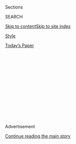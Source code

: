 <div id="app">

<div>

<div>

<div>

<div class="NYTAppHideMasthead css-1q2w90k e1suatyy0">

<div class="section css-ui9rw0 e1suatyy2">

<div class="css-eph4ug er09x8g0">

<div class="css-6n7j50">

</div>

<span class="css-1dv1kvn">Sections</span>

<div class="css-10488qs">

<span class="css-1dv1kvn">SEARCH</span>

</div>

[Skip to content](#site-content)[Skip to site
index](#site-index)

</div>

<div id="masthead-section-label" class="css-1wr3we4 eaxe0e00">

[Style](https://www.nytimes3xbfgragh.onion/section/style)

</div>

<div class="css-10698na e1huz5gh0">

</div>

</div>

<div id="masthead-bar-one" class="section hasLinks css-15hmgas e1csuq9d3">

<div class="css-uqyvli e1csuq9d0">

</div>

<div class="css-1uqjmks e1csuq9d1">

</div>

<div class="css-9e9ivx">

[](https://myaccount.nytimes3xbfgragh.onion/auth/login?response_type=cookie&client_id=vi)

</div>

<div class="css-1bvtpon e1csuq9d2">

[Today’s
Paper](https://www.nytimes3xbfgragh.onion/section/todayspaper)

</div>

</div>

</div>

</div>

<div data-aria-hidden="false">

<div id="site-content" data-role="main">

<div>

<div class="css-1aor85t" style="opacity:0.000000001;z-index:-1;visibility:hidden">

<div class="css-1hqnpie">

<div class="css-epjblv">

<span class="css-17xtcya">[Style](/section/style)</span><span class="css-x15j1o">|</span><span class="css-fwqvlz">TikTok
Ban? Creators and Fans Are Big
Mad</span>

</div>

<div class="css-k008qs">

<div class="css-1iwv8en">

<span class="css-18z7m18"></span>

<div>

</div>

</div>

<span class="css-1n6z4y">https://nyti.ms/39RA3fr</span>

<div class="css-1705lsu">

<div class="css-4xjgmj">

<div class="css-4skfbu" data-role="toolbar" data-aria-label="Social Media Share buttons, Save button, and Comments Panel with current comment count" data-testid="share-tools">

  - 
  - 
  - 
  - 
    
    <div class="css-6n7j50">
    
    </div>

  - 

</div>

</div>

</div>

</div>

</div>

</div>

<div id="NYT_TOP_BANNER_REGION" class="css-13pd83m">

</div>

<div id="top-wrapper" class="css-1sy8kpn">

<div id="top-slug" class="css-l9onyx">

Advertisement

</div>

[Continue reading the main
story](#after-top)

<div class="ad top-wrapper" style="text-align:center;height:100%;display:block;min-height:250px">

<div id="top" class="place-ad" data-position="top" data-size-key="top">

</div>

</div>

<div id="after-top">

</div>

</div>

<div>

<div id="sponsor-wrapper" class="css-1hyfx7x">

<div id="sponsor-slug" class="css-19vbshk">

Supported by

</div>

[Continue reading the main
story](#after-sponsor)

<div id="sponsor" class="ad sponsor-wrapper" style="text-align:center;height:100%;display:block">

</div>

<div id="after-sponsor">

</div>

</div>

<div class="css-186x18t">

</div>

<div class="css-1vkm6nb ehdk2mb0">

# TikTok Ban? Creators and Fans Are Big Mad

</div>

The uncertainty over the future of the wildly popular video app has
brought chaos to its user community — and to the entertainment and
advertising industries as well.

<div class="css-79elbk" data-testid="photoviewer-wrapper">

<div class="css-z3e15g" data-testid="photoviewer-wrapper-hidden">

</div>

<div class="css-1a48zt4 ehw59r15" data-testid="photoviewer-children">

![<span class="css-16f3y1r e13ogyst0" data-aria-hidden="true">Curtis
Newbill, 24, is one of thousands of young creators who has found fame
through TikTok. A ban would upend large swaths of the entertainment
industry that have just been completely reoriented around the
app.</span><span class="css-cnj6d5 e1z0qqy90" itemprop="copyrightHolder"><span class="css-1ly73wi e1tej78p0">Credit...</span><span><span>David
Walter Banks for The New York
Times</span></span></span>](https://static01.graylady3jvrrxbe.onion/images/2020/08/03/fashion/03TIKTOK-BAN-jp/merlin_175239750_1679928f-0500-472c-8e89-e36a5ead824b-articleLarge.jpg?quality=75&auto=webp&disable=upscale)

</div>

</div>

<div class="css-18e8msd">

<div class="css-vp77d3 epjyd6m0">

<div class="css-hus3qt ey68jwv0" data-aria-hidden="true">

[![Taylor
Lorenz](https://static01.graylady3jvrrxbe.onion/images/2020/03/18/reader-center/author-taylor-lorenz/author-taylor-lorenz-thumbLarge.png
"Taylor Lorenz")](https://www.nytimes3xbfgragh.onion/by/taylor-lorenz)

</div>

<div class="css-1baulvz">

By [<span class="css-1baulvz last-byline" itemprop="name">Taylor
Lorenz</span>](https://www.nytimes3xbfgragh.onion/by/taylor-lorenz)

</div>

</div>

  - 
    
    <div class="css-ld3wwf e16638kd2">
    
    Aug. 2,
    2020
    
    </div>

  - 
    
    <div class="css-4xjgmj">
    
    <div class="css-d8bdto" data-role="toolbar" data-aria-label="Social Media Share buttons, Save button, and Comments Panel with current comment count" data-testid="share-tools">
    
      - 
      - 
      - 
      - 
        
        <div class="css-6n7j50">
        
        </div>
    
      - 
    
    </div>
    
    </div>

</div>

</div>

<div class="section meteredContent css-1r7ky0e" name="articleBody" itemprop="articleBody">

<div class="css-1fanzo5 StoryBodyCompanionColumn">

<div class="css-53u6y8">

It was a weekend of chaos on
[TikTok](https://www.nytimes3xbfgragh.onion/2020/08/03/technology/trump-tiktok-microsoft.html)
— unleashed on Friday night when President Trump said, while aboard Air
Force One, that he might ban the video app.

The surprise announcement sent influencers in droves onto livestreams to
give possibly premature [teary and heartfelt
goodbyes](https://twitter.com/iamaliceophelia/status/1289402462957273088)
to their fans, asking them to join them on apps like Instagram, YouTube
and Triller. For agencies that manage talent on the platform, it was a
long weekend of hand-holding and downloading TikTok archives for
posterity.<span class="css-8l6xbc evw5hdy0"> </span>Some users, in a
last-hurrah bid for virality, reposted TikToks they said had previously
been removed by the service for violating nudity or profanity
guidelines.

Others tried to make light of the situation. Addison Easterling, 19, a
[TikTok](https://www.nytimes3xbfgragh.onion/2020/08/03/technology/trump-tiktok-microsoft.html)
star who dropped out of Louisiana State University to pursue a full-time
influencer career, [posted a video of
herself](https://vm.tiktok.com/J2T9X8K/) pretending to knock on the
college’s doors to let her back in. “Me at LSU tomorrow,” she captioned
it.

TikTok is known mostly for dance videos and comedic skits, but that
silliness can obscure two facts: TikTok has become a powerhouse in the
entertainment industry and the primary platform that music executives
and talent agents use to scout the next big act. And, at the same time,
especially as the election nears, the app has become an information and
organizing hub for Gen Z activists and politically-minded young people.

</div>

</div>

<div class="css-1fanzo5 StoryBodyCompanionColumn">

<div class="css-53u6y8">

TikTok has had a fraught relationship with the United States government
for some time. Several administration officials, including the
president, fear the app is a security risk because its parent company,
ByteDance, is Chinese, potentially giving the Chinese government access
to American user data. TikTok and ByteDance have vehemently denied any
relationship with the Chinese government.

The president’s comments suggesting he would shut down TikTok in the
United States stalled [ByteDance’s negotiations to sell the app to
Microsoft](https://www.nytimes3xbfgragh.onion/2020/08/03/technology/tiktok-trump-sale-microsoft.html)
as a way to address the security concerns. On Sunday, [Microsoft said
that it had resumed
talks](https://www.nytimes3xbfgragh.onion/2020/08/02/business/economy/trump-tiktok-china-national-security.html)
after consulting with the president, giving some hope to users that the
app would survive.

Young users say TikTok is a crucial outlet for education about climate
change, systemic racism and the Black Lives Matter movement. The talk of
a ban only politicized them further, with many TikTokers believing Mr.
Trump’s threats were a direct response to their campaigns against him.

“TikTok is to Black Lives Matter what Twitter was to the Arab Spring,”
said Kareem Rahma, 34, a TikTok creator with nearly 400,000 followers on
the app. Mr. Rahma’s TikToks from the Black Lives Matter protests in
Minneapolis garnered tens of millions of views. “I saw a lot of youth on
the ground TikToking the protests as opposed to livestreaming, tweeting
or Instagramming,” he said. “The conversations these kids are having
with each other are essential.”

In June, teenage TikTok users [claimed responsibility for inflating
attendance
expectations](https://www.nytimes3xbfgragh.onion/2020/06/21/style/tiktok-trump-rally-tulsa.html),
leading to rows upon rows of empty seats, for Mr. Trump’s rally in
Tulsa, Okla., after thousands of them registered for tickets to the
event that they had no plans to redeem.

</div>

</div>

<div class="css-1fanzo5 StoryBodyCompanionColumn">

<div class="css-53u6y8">

TikTok users have also waged coordinated campaigns to rate Mr. Trump’s
businesses poorly on Google, to spam online surveys aimed at Trump
supporters with useless information and to damage the Trump campaign’s
e-commerce store by collecting in their shopping baskets items they
never intend to buy.

Ellie Zeiler, 16, who has 6.3 million followers on TikTok, said that Mr.
Trump’s threat to ban the app may even sway more [young people to vote
against
him](https://www.nbcnews.com/news/us-news/trump-s-threatened-tiktok-ban-could-motivate-young-users-vote-n1235587).
“I think that a lot of people didn’t like Trump before, and this has
driven people to not like him even more,” she said.

“For many kids, politics feel very distant,” said Eitan Bernath, 18, who
has 1.2 million followers on TikTok. “This might be the first time it
hits home for a lot of kids.”

On Sunday, nine TikTok creators with a collective 54 million followers,
including Brittany Broski, Hope Schwing and Mitchell Crawford, published
an open letter addressed to Mr. Trump on
[Medium](https://medium.com/@whoismax/dear-president-trump-an-open-letter-from-the-tiktok-creator-community-e56b21c682fb).

“TikTok has enabled the kinds of interactions that could never take
place on the likes of Facebook and Instagram,” they
[wrote](https://medium.com/@whoismax/dear-president-trump-an-open-letter-from-the-tiktok-creator-community-e56b21c682fb).
“Our generation has grown up on the internet, but our vision of the
internet is going to require more than two gatekeepers. Why not use this
as an opportunity to level the playing field?” they urged.

Vanessa Pappas, the general manager of TikTok North America, attempted
to quell concerns on Saturday. “We’re not planning on going anywhere,”
she said in a [statement released on the
app](https://twitter.com/TaylorLorenz/status/1289579919358545920).

</div>

</div>

<div class="css-1fanzo5 StoryBodyCompanionColumn">

<div class="css-53u6y8">

## Disrupting the new entertainment business

</div>

</div>

<div class="css-79elbk" data-testid="photoviewer-wrapper">

<div class="css-z3e15g" data-testid="photoviewer-wrapper-hidden">

</div>

<div class="css-1a48zt4 ehw59r15" data-testid="photoviewer-children">

![<span class="css-16f3y1r e13ogyst0" data-aria-hidden="true">TikTok is
known mostly for lighthearted dance videos and comedic skits, but over
the past year the app has become a hub for Gen Z activists and
politically-minded young
people.</span><span class="css-cnj6d5 e1z0qqy90" itemprop="copyrightHolder"><span class="css-1ly73wi e1tej78p0">Credit...</span><span>David
Walter Banks for The New York
Times</span></span>](https://static01.graylady3jvrrxbe.onion/images/2020/08/02/fashion/02TIKTOK-BAN-2/02TIKTOK-BAN-2-articleLarge.jpg?quality=75&auto=webp&disable=upscale)

</div>

</div>

<div class="css-1fanzo5 StoryBodyCompanionColumn">

<div class="css-53u6y8">

The TikTok creator Curtis Newbill, 24, is one of thousands of young
creators who has found fame through the app.

When he walked into a friend’s house in Los Angeles on Friday night, his
stomach sank. He was there for a gathering with fellow TikTok stars
known as the Sway Boys. “They were like, ‘Did you hear about TikTok?
It’s getting banned,’” Mr. Newbill said.

Mr. Newbill’s next few hours were a blur. He remained at the gathering
and tried not to think about the situation, but a pit in his stomach
grew throughout the night. He went live on the app, telling his [4.3
million followers](https://www.tiktok.com/@curtisnewbill) to follow him
on Instagram.

All night, Mr. Newbill fielded a barrage of texts from concerned family
and friends. He stayed up until 6:30 a.m., waiting for any information
about his future.

Like thousands of other entertainers who have made the pilgrimage to Los
Angeles in the [most recent West Coast entertainment gold
rush](https://www.nytimes3xbfgragh.onion/2020/01/03/style/hype-house-los-angeles-tik-tok.html),
Mr. Newbill relies solely on income from TikTok to make a living. “I
live song deal to song deal,” he said.

</div>

</div>

<div class="css-1fanzo5 StoryBodyCompanionColumn">

<div class="css-53u6y8">

The loss of TikTok would upend large swaths of the entertainment
industry that have just been completely reoriented around the app.

</div>

</div>

<div class="css-cfo9c3">

</div>

<div class="css-1fanzo5 StoryBodyCompanionColumn">

<div class="css-53u6y8">

TikTok has rewritten the pop charts, becoming a new default for how
labels and aspiring artists promote their songs. And TikTok is where
major brands like American Eagle, Chipotle and others spend millions to
reach the next generation of consumers.

“I’ve lost brand deals in the past week,” Ms. Zeiler said. “They’re
saying, ‘We don’t want to do this anymore.’ They’re worried if TikTok
gets taken down, they’re not going to get their full potential on the
deal.”

Management teams worked all night on Friday to back up their clients’
videos using [FYP. RIP,](https://www.fyp.rip/) a tool that downloads
users' TikTok videos and emails them copies. Several managers held
conference calls with skittish brands that were seeking to cancel deals.
“We’re preparing for the worst,” said Mario Ayuso, an influencer
manager.

“A lot of the newer talent I work with began their career on TikTok and
it has been the foundation for everything they know today,” said Keith
Dorsey, another talent manager. “They are concerned, worried and
somewhat freaked out. One of them actually planned on quitting his job
tomorrow to take his TikTok career to the next level. Our group chats
are on fire right now.”

</div>

</div>

<div class="css-1fanzo5 StoryBodyCompanionColumn">

<div class="css-53u6y8">

## Emerging platforms and competitors see a moment

If the app’s potential shutdown or instability around a sudden sale has
any silver lining, it’s a flood of new users to smaller platforms.
[Clash](https://create.clashapp.co/appstore), a new short-form video app
founded by Brendon McNerney, a former Vine star, became available on
Friday night after the news and shot up the app store rankings on
Saturday. Byte and Dubsmash, two other short form video apps, have also
begun actively recruiting TikTok stars.

</div>

</div>

<div class="css-cfo9c3">

</div>

<div class="css-1fanzo5 StoryBodyCompanionColumn">

<div class="css-53u6y8">

Last Wednesday, Triller, an app that functions similarly to TikTok,
announced it had [hired the 18-year-old TikTok star Josh
Richards](https://www.businessinsider.com/triller-names-tiktok-star-josh-richards-strategy-head-seeks-funding-2020-7)
as the platform’s chief strategy officer, and successfully wooed Mr.
Richards along with two other large TikTok stars, Griffin Johnson, 21,
and Noah Beck, 19, to join the platform as investors.

Instagram is also offering TikTok creators deals of hundreds of
thousands of dollars to create content on Reels, its new product with
similarities, according to [The Wall Street
Journal](https://www.wsj.com/articles/facebook-seeks-to-reel-in-tiktok-creators-raising-stakes-in-social-media-rivalry-11595928600?mod=hp_lead_pos3).

Perez Hilton, a longtime celebrity news chronicler who has
[amassed 850,000 followers on
TikTok](https://www.tiktok.com/@perezhilton), said he hoped that just
the threat of a ban would serve as a note of caution for the young
talent on the app. “These influencers on TikTok can’t have all their
eggs in one basket,” he said. “You have to be everywhere,” he said, if
you want to stay famous.

“You need to hustle,” he said. “A lot of the TikTokers that are just
pretty, those are the ones that are really going to struggle. Pretty
doesn’t age well and it doesn’t translate. The ones that are willing to
work on and off TikTok and other platforms, they’re the ones that will
be able to continue to thrive.”

</div>

</div>

</div>

<div>

</div>

<div>

</div>

<div>

</div>

<div>

<div id="bottom-wrapper" class="css-1ede5it">

<div id="bottom-slug" class="css-l9onyx">

Advertisement

</div>

[Continue reading the main
story](#after-bottom)

<div id="bottom" class="ad bottom-wrapper" style="text-align:center;height:100%;display:block;min-height:90px">

</div>

<div id="after-bottom">

</div>

</div>

</div>

</div>

</div>

## Site Index

<div>

</div>

## Site Information Navigation

  - [© <span>2020</span> <span>The New York Times
    Company</span>](https://help.nytimes3xbfgragh.onion/hc/en-us/articles/115014792127-Copyright-notice)

<!-- end list -->

  - [NYTCo](https://www.nytco.com/)
  - [Contact
    Us](https://help.nytimes3xbfgragh.onion/hc/en-us/articles/115015385887-Contact-Us)
  - [Work with us](https://www.nytco.com/careers/)
  - [Advertise](https://nytmediakit.com/)
  - [T Brand Studio](http://www.tbrandstudio.com/)
  - [Your Ad
    Choices](https://www.nytimes3xbfgragh.onion/privacy/cookie-policy#how-do-i-manage-trackers)
  - [Privacy](https://www.nytimes3xbfgragh.onion/privacy)
  - [Terms of
    Service](https://help.nytimes3xbfgragh.onion/hc/en-us/articles/115014893428-Terms-of-service)
  - [Terms of
    Sale](https://help.nytimes3xbfgragh.onion/hc/en-us/articles/115014893968-Terms-of-sale)
  - [Site
    Map](https://spiderbites.nytimes3xbfgragh.onion)
  - [Help](https://help.nytimes3xbfgragh.onion/hc/en-us)
  - [Subscriptions](https://www.nytimes3xbfgragh.onion/subscription?campaignId=37WXW)

</div>

</div>

</div>

</div>
